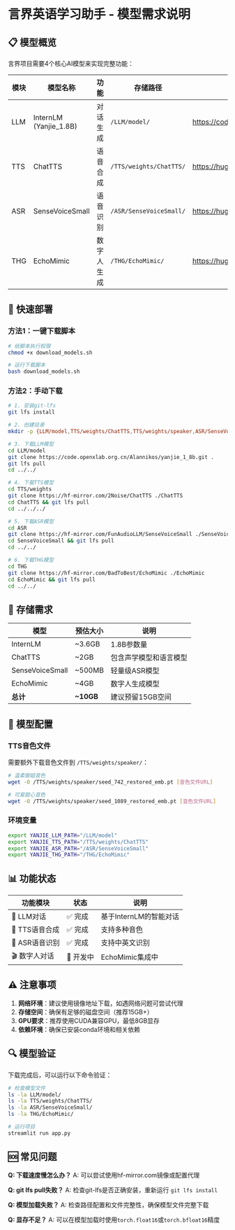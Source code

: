# 言界英语学习助手 - 模型需求说明

## 📋 模型概览

言界项目需要4个核心AI模型来实现完整功能：

| 模块 | 模型名称 | 功能 | 存储路径 | 下载地址 |
|------|----------|------|----------|----------|
| LLM | InternLM (Yanjie_1.8B) | 对话生成 | `/LLM/model/` | https://code.openxlab.org.cn/Alannikos/yanjie_1_8b.git |
| TTS | ChatTTS | 语音合成 | `/TTS/weights/ChatTTS/` | https://huggingface.co/2Noise/ChatTTS |
| ASR | SenseVoiceSmall | 语音识别 | `/ASR/SenseVoiceSmall/` | https://huggingface.co/FunAudioLLM/SenseVoiceSmall |
| THG | EchoMimic | 数字人生成 | `/THG/EchoMimic/` | https://huggingface.co/BadToBest/EchoMimic |

## 🚀 快速部署

### 方法1：一键下载脚本
```bash
# 给脚本执行权限
chmod +x download_models.sh

# 运行下载脚本
bash download_models.sh
```

### 方法2：手动下载
```bash
# 1. 安装git-lfs
git lfs install

# 2. 创建目录
mkdir -p {LLM/model,TTS/weights/ChatTTS,TTS/weights/speaker,ASR/SenseVoiceSmall,THG/EchoMimic,Work_dirs/{TTS,ASR,THG}}

# 3. 下载LLM模型
cd LLM/model
git clone https://code.openxlab.org.cn/Alannikos/yanjie_1_8b.git .
git lfs pull
cd ../../

# 4. 下载TTS模型
cd TTS/weights
git clone https://hf-mirror.com/2Noise/ChatTTS ./ChatTTS
cd ChatTTS && git lfs pull
cd ../../../

# 5. 下载ASR模型
cd ASR
git clone https://hf-mirror.com/FunAudioLLM/SenseVoiceSmall ./SenseVoiceSmall
cd SenseVoiceSmall && git lfs pull
cd ../../

# 6. 下载THG模型
cd THG
git clone https://hf-mirror.com/BadToBest/EchoMimic ./EchoMimic
cd EchoMimic && git lfs pull
cd ../../
```

## 💾 存储需求

| 模型 | 预估大小 | 说明 |
|------|----------|------|
| InternLM | ~3.6GB | 1.8B参数量 |
| ChatTTS | ~2GB | 包含声学模型和语言模型 |
| SenseVoiceSmall | ~500MB | 轻量级ASR模型 |
| EchoMimic | ~4GB | 数字人生成模型 |
| **总计** | **~10GB** | 建议预留15GB空间 |

## 🔧 模型配置

### TTS音色文件
需要额外下载音色文件到 `/TTS/weights/speaker/`：
```bash
# 温柔御姐音色
wget -O /TTS/weights/speaker/seed_742_restored_emb.pt [音色文件URL]

# 可爱甜心音色  
wget -O /TTS/weights/speaker/seed_1089_restored_emb.pt [音色文件URL]
```

### 环境变量
```bash
export YANJIE_LLM_PATH="/LLM/model"
export YANJIE_TTS_PATH="/TTS/weights/ChatTTS"
export YANJIE_ASR_PATH="/ASR/SenseVoiceSmall"
export YANJIE_THG_PATH="/THG/EchoMimic"
```

## 📊 功能状态

| 功能模块 | 状态 | 说明 |
|----------|------|------|
| 🧠 LLM对话 | ✅ 完成 | 基于InternLM的智能对话 |
| 🎵 TTS语音合成 | ✅ 完成 | 支持多种音色 |
| 🎤 ASR语音识别 | ✅ 完成 | 支持中英文识别 |
| 🎬 数字人对话 | 🚧 开发中 | EchoMimic集成中 |

## ⚠️ 注意事项

1. **网络环境**：建议使用镜像地址下载，如遇网络问题可尝试代理
2. **存储空间**：确保有足够的磁盘空间（推荐15GB+）
3. **GPU要求**：推荐使用CUDA兼容GPU，最低8GB显存
4. **依赖环境**：确保已安装conda环境和相关依赖

## 🔍 模型验证

下载完成后，可以运行以下命令验证：
```bash
# 检查模型文件
ls -la LLM/model/
ls -la TTS/weights/ChatTTS/
ls -la ASR/SenseVoiceSmall/
ls -la THG/EchoMimic/

# 运行项目
streamlit run app.py
```

## 🆘 常见问题

**Q: 下载速度慢怎么办？**
A: 可以尝试使用hf-mirror.com镜像或配置代理

**Q: git lfs pull失败？**
A: 检查git-lfs是否正确安装，重新运行 `git lfs install`

**Q: 模型加载失败？**
A: 检查路径配置和文件完整性，确保模型文件完整下载

**Q: 显存不足？**
A: 可以在模型加载时使用`torch.float16`或`torch.bfloat16`精度 